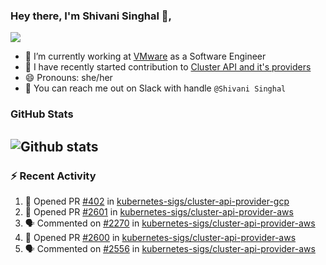 ### Hey there, I'm Shivani Singhal 👋, 
![](https://komarev.com/ghpvc/?username=shivi28&color=green)

- 🔭 I’m currently working at [VMware](https://tanzu.vmware.com/) as a Software Engineer
- 👯 I have recently started contribution to [Cluster API and it's providers](https://github.com/kubernetes-sigs/cluster-api)
- 😄 Pronouns: she/her
- 💞️ You can reach me out on Slack with handle `@Shivani Singhal` 


### GitHub Stats

![Github stats](https://github-readme-stats.vercel.app/api?username=shivi28&count_private=true&show_icons=true&theme=dark&include_all_commits=true)
---

### :zap: Recent Activity

<!--START_SECTION:activity-->
1. 💪 Opened PR [#402](https://github.com/kubernetes-sigs/cluster-api-provider-gcp/pull/402) in [kubernetes-sigs/cluster-api-provider-gcp](https://github.com/kubernetes-sigs/cluster-api-provider-gcp)
2. 💪 Opened PR [#2601](https://github.com/kubernetes-sigs/cluster-api-provider-aws/pull/2601) in [kubernetes-sigs/cluster-api-provider-aws](https://github.com/kubernetes-sigs/cluster-api-provider-aws)
3. 🗣 Commented on [#2270](https://github.com/kubernetes-sigs/cluster-api-provider-aws/issues/2270) in [kubernetes-sigs/cluster-api-provider-aws](https://github.com/kubernetes-sigs/cluster-api-provider-aws)
4. 💪 Opened PR [#2600](https://github.com/kubernetes-sigs/cluster-api-provider-aws/pull/2600) in [kubernetes-sigs/cluster-api-provider-aws](https://github.com/kubernetes-sigs/cluster-api-provider-aws)
5. 🗣 Commented on [#2556](https://github.com/kubernetes-sigs/cluster-api-provider-aws/issues/2556) in [kubernetes-sigs/cluster-api-provider-aws](https://github.com/kubernetes-sigs/cluster-api-provider-aws)
<!--END_SECTION:activity-->


